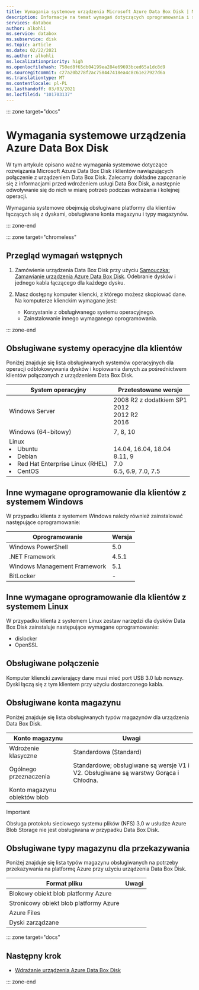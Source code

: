```yaml
---
title: Wymagania systemowe urządzenia Microsoft Azure Data Box Disk | Microsoft Docs
description: Informacje na temat wymagań dotyczących oprogramowania i sieci dla urządzenia Azure Data Box Disk
services: databox
author: alkohli
ms.service: databox
ms.subservice: disk
ms.topic: article
ms.date: 02/22/2021
ms.author: alkohli
ms.localizationpriority: high
ms.openlocfilehash: 750ed8f65db04199ea284e69693bced65a1dc8d9
ms.sourcegitcommit: c27a20b278f2ac758447418ea4c8c61e27927d6a
ms.translationtype: MT
ms.contentlocale: pl-PL
ms.lasthandoff: 03/03/2021
ms.locfileid: "101703137"
---
```

::: zone target="docs"

# <a name="azure-data-box-disk-system-requirements"></a>Wymagania systemowe urządzenia Azure Data Box Disk

W tym artykule opisano ważne wymagania systemowe dotyczące rozwiązania Microsoft Azure Data Box Disk i klientów nawiązujących połączenie z urządzeniem Data Box Disk. Zalecamy dokładne zapoznanie się z informacjami przed wdrożeniem usługi Data Box Disk, a następnie odwoływanie się do nich w miarę potrzeb podczas wdrażania i kolejnej operacji.

Wymagania systemowe obejmują obsługiwane platformy dla klientów łączących się z dyskami, obsługiwane konta magazynu i typy magazynów.

::: zone-end

::: zone target="chromeless"

## <a name="review-prerequisites"></a>Przegląd wymagań wstępnych

1. Zamówienie urządzenia Data Box Disk przy użyciu [Samouczka: Zamawianie urządzenia Azure Data Box Disk](data-box-disk-deploy-ordered.md). Odebranie dysków i jednego kabla łączącego dla każdego dysku.
2. Masz dostępny komputer kliencki, z którego możesz skopiować dane. Na komputerze klienckim wymagane jest:

    - Korzystanie z obsługiwanego systemu operacyjnego.
    - Zainstalowanie innego wymaganego oprogramowania.

::: zone-end

## <a name="supported-operating-systems-for-clients"></a>Obsługiwane systemy operacyjne dla klientów

Poniżej znajduje się lista obsługiwanych systemów operacyjnych dla operacji odblokowywania dysków i kopiowania danych za pośrednictwem klientów połączonych z urządzeniem Data Box Disk.

| **System operacyjny** | **Przetestowane wersje** |
| --- | --- |
| Windows Server |2008 R2 z dodatkiem SP1 <br> 2012 <br> 2012 R2 <br> 2016 |
| Windows (64-bitowy) |7, 8, 10 |
|Linux <br> <li> Ubuntu </li><li> Debian </li><li> Red Hat Enterprise Linux (RHEL) </li><li> CentOS| <br>14.04, 16.04, 18.04 <br> 8.11, 9 <br> 7.0 <br> 6.5, 6.9, 7.0, 7.5 |  

## <a name="other-required-software-for-windows-clients"></a>Inne wymagane oprogramowanie dla klientów z systemem Windows

W przypadku klienta z systemem Windows należy również zainstalować następujące oprogramowanie:

| **Oprogramowanie**| **Wersja** |
| --- | --- |
| Windows PowerShell |5.0 |
| .NET Framework |4.5.1 |
| Windows Management Framework |5.1|
| BitLocker| - |

## <a name="other-required-software-for-linux-clients"></a>Inne wymagane oprogramowanie dla klientów z systemem Linux

W przypadku klienta z systemem Linux zestaw narzędzi dla dysków Data Box Disk zainstaluje następujące wymagane oprogramowanie:

- dislocker
- OpenSSL

## <a name="supported-connection"></a>Obsługiwane połączenie

Komputer kliencki zawierający dane musi mieć port USB 3.0 lub nowszy. Dyski łączą się z tym klientem przy użyciu dostarczonego kabla.

## <a name="supported-storage-accounts"></a>Obsługiwane konta magazynu

Poniżej znajduje się lista obsługiwanych typów magazynów dla urządzenia Data Box Disk.

| **Konto magazynu** | **Uwagi** |
| --- | --- |
| Wdrożenie klasyczne | Standardowa (Standard) |
| Ogólnego przeznaczenia  |Standardowe; obsługiwane są wersje V1 i V2. Obsługiwane są warstwy Gorąca i Chłodna. |
| Konto magazynu obiektów blob | |

> [!IMPORTANT]
> Obsługa protokołu sieciowego systemu plików (NFS) 3,0 w usłudze Azure Blob Storage nie jest obsługiwana w przypadku Data Box Disk.

## <a name="supported-storage-types-for-upload"></a>Obsługiwane typy magazynu dla przekazywania

Poniżej znajduje się lista typów magazynu obsługiwanych na potrzeby przekazywania na platformę Azure przy użyciu urządzenia Data Box Disk.

| **Format pliku** | **Uwagi** |
| --- | --- |
| Blokowy obiekt blob platformy Azure | |
| Stronicowy obiekt blob platformy Azure  | |
| Azure Files  | |
| Dyski zarządzane | |

::: zone target="docs"

## <a name="next-step"></a>Następny krok

* [Wdrażanie urządzenia Azure Data Box Disk](data-box-disk-deploy-ordered.md)

::: zone-end

